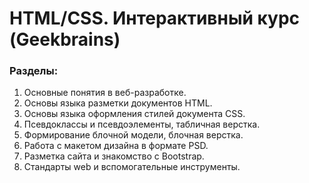 # HTML/CSS. Интерактивный курс (Geekbrains)
### Разделы:
1. Основные понятия в веб-разработке.
2. Основы языка разметки документов HTML.
3. Основы языка оформления стилей документа CSS.
4. Псевдоклассы и псевдоэлементы, табличная верстка.
5. Формирование блочной модели, блочная верстка.
6. Работа с макетом дизайна в формате PSD.
7. Разметка сайта и знакомство с Bootstrap.
8. Стандарты web и вспомогательные инструменты.
